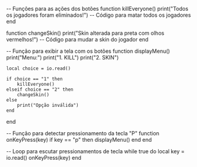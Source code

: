 -- Funções para as ações dos botões
function killEveryone()
    print("Todos os jogadores foram eliminados!")
    -- Código para matar todos os jogadores
end

function changeSkin()
    print("Skin alterada para preta com olhos vermelhos!")
    -- Código para mudar a skin do jogador
end

-- Função para exibir a tela com os botões
function displayMenu()
    print("Menu:")
    print("1. KILL")
    print("2. SKIN")

    local choice = io.read()

    if choice == "1" then
        killEveryone()
    elseif choice == "2" then
        changeSkin()
    else
        print("Opção inválida")
    end
end

-- Função para detectar pressionamento da tecla "P"
function onKeyPress(key)
    if key == "p" then
        displayMenu()
    end
end

-- Loop para escutar pressionamentos de tecla
while true do
    local key = io.read()
    onKeyPress(key)
end
